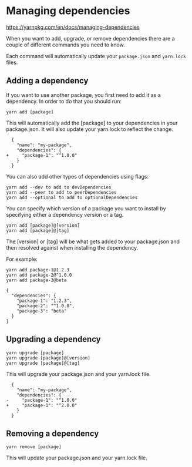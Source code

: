 # Managing dependencies

https://yarnpkg.com/en/docs/managing-dependencies

When you want to add, upgrade, or remove dependencies there are a couple of different commands you need to know.

Each command will automatically update your `package.json` and `yarn.lock` files.

## Adding a dependency

If you want to use another package, you first need to add it as a dependency. In order to do that you should run:

```
yarn add [package]
```

This will automatically add the [package] to your dependencies in your package.json. It will also update your yarn.lock to reflect the change.

```
  {
    "name": "my-package",
    "dependencies": {
+     "package-1": "^1.0.0"
    }
  }
```

You can also add other types of dependencies using flags:

```
yarn add --dev to add to devDependencies
yarn add --peer to add to peerDependencies
yarn add --optional to add to optionalDependencies
```

You can specify which version of a package you want to install by specifying either a dependency version or a tag.

```
yarn add [package]@[version]
yarn add [package]@[tag]
```

The [version] or [tag] will be what gets added to your package.json and then resolved against when installing the dependency.

For example:

```
yarn add package-1@1.2.3
yarn add package-2@^1.0.0
yarn add package-3@beta
```

```
{
  "dependencies": {
    "package-1": "1.2.3",
    "package-2": "^1.0.0",
    "package-3": "beta"
  }
}
```

## Upgrading a dependency

```
yarn upgrade [package]
yarn upgrade [package]@[version]
yarn upgrade [package]@[tag]
```

This will upgrade your package.json and your yarn.lock file.

```
  {
    "name": "my-package",
    "dependencies": {
-     "package-1": "^1.0.0"
+     "package-1": "^2.0.0"
    }
  }
```

## Removing a dependency

```
yarn remove [package]
```

This will update your package.json and your yarn.lock file.